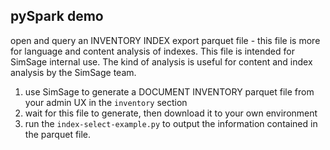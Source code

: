 ## pySpark demo

open and query an INVENTORY INDEX export parquet file - this file is more for language
and content analysis of indexes.  This file is intended for SimSage internal use.
The kind of analysis is useful for content and index analysis by the SimSage team.

1. use SimSage to generate a DOCUMENT INVENTORY parquet file from your admin UX in the `inventory` section
2. wait for this file to generate, then download it to your own environment
3. run the `index-select-example.py` to output the information contained in the parquet file.
